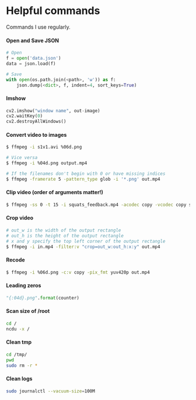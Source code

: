 # Helpful commands
Commands I use regularly.

#### Open and Save JSON
```python
# Open
f = open('data.json')
data = json.load(f)

# Save
with open(os.path.join(<path>, 'w')) as f:
    json.dump(<dict>, f, indent=4, sort_keys=True)

```

#### Imshow
```python
cv2.imshow("window name", out-image)
cv2.waitKey(0)
cv2.destroyAllWindows()
```

#### Convert video to images
```bash
$ ffmpeg -i s1v1.avi %06d.png

# Vice versa
$ ffmpeg -i %04d.png output.mp4

# If the filenames don't begin with 0 or have missing indices
$ ffmpeg -framerate 5 -pattern_type glob -i '*.png' out.mp4
```

#### Clip video (order of arguments matter!)
```bash
$ ffmpeg -ss 0 -t 15 -i squats_feedback.mp4 -acodec copy -vcodec copy side_view.mp4
```

#### Crop video
```bash
# out_w is the width of the output rectangle
# out_h is the height of the output rectangle
# x and y specify the top left corner of the output rectangle
$ ffmpeg -i in.mp4 -filter:v "crop=out_w:out_h:x:y" out.mp4

```

#### Recode
```bash
$ ffmpeg -i %06d.png -c:v copy -pix_fmt yuv420p out.mp4
```

#### Leading zeros
```python
"{:04d}.png".format(counter)
```

#### Scan size of /root
```bash
cd /
ncdu -x / 
```


#### Clean tmp
```bash
cd /tmp/
pwd
sudo rm -r *
```

#### Clean logs
```bash
sudo journalctl --vacuum-size=100M
```
